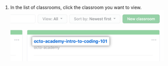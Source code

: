 1. In the list of classrooms, click the classroom you want to view. ![Classroom in list of classrooms for an organization](/assets/images/help/classroom/click-classroom-in-list.png)
